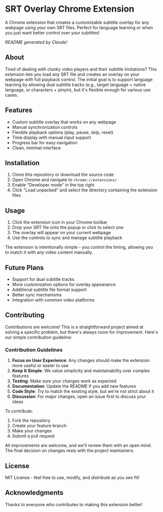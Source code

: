 # SRT Overlay Chrome Extension

A Chrome extension that creates a customizable subtitle overlay for any webpage using your own SRT files. Perfect for language learning or when you just want better control over your subtitles!

*README generated by Claude!*

## About

Tired of dealing with clunky video players and their subtitle limitations? This extension lets you load any SRT file and creates an overlay on your webpage with full playback control. The initial goal is to support language learning by allowing dual subtitle tracks (e.g., target language + native language, or characters + pinyin), but it's flexible enough for various use cases.

## Features

- Custom subtitle overlay that works on any webpage
- Manual synchronization controls
- Flexible playback options (play, pause, skip, reset)
- Time display with manual input support
- Progress bar for easy navigation
- Clean, minimal interface

## Installation

1. Clone this repository or download the source code
2. Open Chrome and navigate to `chrome://extensions/`
3. Enable "Developer mode" in the top right
4. Click "Load unpacked" and select the directory containing the extension files

## Usage

1. Click the extension icon in your Chrome toolbar
2. Drop your SRT file onto the popup or click to select one
3. The overlay will appear on your current webpage
4. Use the controls to sync and manage subtitle playback

The extension is intentionally simple - you control the timing, allowing you to match it with any video content manually.

## Future Plans

- Support for dual subtitle tracks
- More customization options for overlay appearance
- Additional subtitle file format support
- Better sync mechanisms
- Integration with common video platforms

## Contributing

Contributions are welcome! This is a straightforward project aimed at solving a specific problem, but there's always room for improvement. Here's our simple contribution guideline:

### Contribution Guidelines

1. **Focus on User Experience**: Any changes should make the extension more useful or easier to use
2. **Keep It Simple**: We value simplicity and maintainability over complex features
3. **Testing**: Make sure your changes work as expected
4. **Documentation**: Update the README if you add new features
5. **Code Style**: Try to match the existing style, but we're not strict about it
6. **Discussion**: For major changes, open an issue first to discuss your ideas

To contribute:
1. Fork the repository
2. Create your feature branch
3. Make your changes
4. Submit a pull request

All improvements are welcome, and we'll review them with an open mind. The final decision on changes rests with the project maintainers.

## License

MIT License - feel free to use, modify, and distribute as you see fit!

## Acknowledgments

Thanks to everyone who contributes to making this extension better!